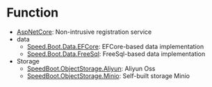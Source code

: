 # Function

* [AspNetCore](./AspNetCore.md): Non-intrusive registration service
* data
   * [Speed.Boot.Data.EFCore](./DataEFCore.md): EFCore-based data implementation
   * [Speed.Boot.Data.FreeSql](./DataFreeSql.md): FreeSql-based data implementation
* Storage
   * [SpeedBoot.ObjectStorage.Aliyun](./ObjectStorageAliyun.md): Aliyun Oss
   * [SpeedBoot.ObjectStorage.Minio](./ObjectStorageMinio.md): Self-built storage Minio